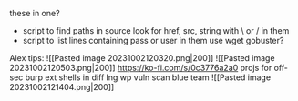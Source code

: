 
these in one?
- script to find paths in source look for href, src, string with \\ or / in them
- script to list lines containing pass or user in them
use wget gobuster?





Alex tips:
![[Pasted image 20231002120320.png|200]]
![[Pasted image 20231002120503.png|200]]
https://ko-fi.com/s/0c3776a2a0
projs for off-sec
burp ext
shells in diff lng
wp vuln scan blue team
![[Pasted image 20231002121404.png|200]]


